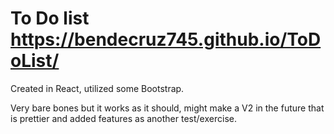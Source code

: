 # To Do list https://bendecruz745.github.io/ToDoList/

Created in React, utilized some Bootstrap.

Very bare bones but it works as it should, might make a V2 in the future that is prettier and added features as another test/exercise.
